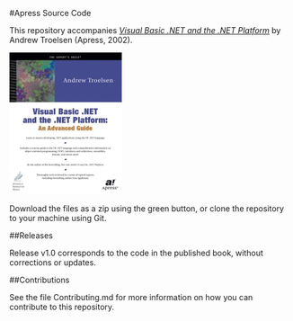#Apress Source Code

This repository accompanies [*Visual Basic .NET and the .NET Platform*](http://www.apress.com/9781893115262) by Andrew Troelsen (Apress, 2002).

[comment]: #cover
![Cover image](9781893115262.jpg)

Download the files as a zip using the green button, or clone the repository to your machine using Git.

##Releases

Release v1.0 corresponds to the code in the published book, without corrections or updates.

##Contributions

See the file Contributing.md for more information on how you can contribute to this repository.

